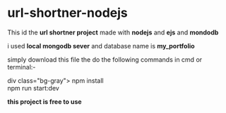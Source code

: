 # url-shortner-nodejs

This id the <b>url shortner project</b> made with <b>nodejs</b> and <b>ejs</b> and <b>mondodb</b>

i used <b>local mongodb sever</b> and database name is <b>my_portfolio</b>


simply download this file the do the following commands in cmd or terminal:-

div class="bg-gray">
npm install <br/>
npm run start:dev
</div>


<b>this project is free to use</b>
